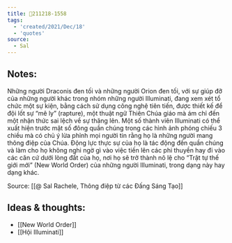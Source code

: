 ```yaml
---
title: 💬211218-1558
tags:
  - 'created/2021/Dec/18'
  - 'quotes'
source:
  - Sal
---
```


## Notes:
Những người Draconis đen tối và những người Orion đen tối, với sự giúp đỡ của những người khác trong nhóm những người Illuminati, đang xem xét tổ chức một sự kiện, bằng cách sử dụng công nghệ tiên tiến, được thiết kế để đội lốt sự “mê ly” (rapture), một thuật ngữ Thiên Chúa giáo mà ám chỉ đến một nhận thức sai lệch về sự thăng lên. Một số thành viên Illuminati có thể xuất hiện trước mặt số đông quần chúng trong các hình ảnh phóng chiếu 3 chiều mà có chủ ý lừa phỉnh mọi người tin rằng họ là những người mang thông điệp của Chúa. Động lực thực sự của họ là tác động đến quần chúng và làm cho họ không nghi ngờ gì vào việc tiến lên các phi thuyền hay đi vào các căn cứ dưới lòng đất của họ, nơi họ sẽ trở thành nô lệ cho “Trật tự thế giới mới” (New World Order) của những người Illuminati, trong dạng này hay dạng khác.

Source: [[@ Sal Rachele, Thông điệp từ các Đấng Sáng Tạo]]

## Ideas & thoughts:
- [[New World Order]]
- [[Hội Illuminati]]